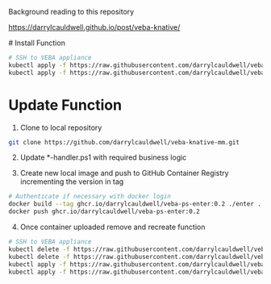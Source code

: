 Background reading to this repository

https://darrylcauldwell.github.io/post/veba-knative/

# Install Function

```bash
# SSH to VEBA appliance
kubectl apply -f https://raw.githubusercontent.com/darrylcauldwell/veba-knative-mm/master/enter-mm-service.yml
kubectl apply -f https://raw.githubusercontent.com/darrylcauldwell/veba-knative-mm/master/enter-mm-trigger.yml
```

# Update Function

1. Clone to local repository

```bash
git clone https://github.com/darrylcauldwell/veba-knative-mm.git
```

2. Update *-handler.ps1 with required business logic

3. Create new local image and push to GitHub Container Registry incrementing the version in tag

```bash
# Authenticate if necessary with docker login
docker build --tag ghcr.io/darrylcauldwell/veba-ps-enter:0.2 ./enter .
docker push ghcr.io/darrylcauldwell/veba-ps-enter:0.2
```

4. Once container uploaded remove and recreate function

```bash
# SSH to VEBA appliance
kubectl delete -f https://raw.githubusercontent.com/darrylcauldwell/veba-knative-mm/master/enter-mm-service.yml
kubectl delete -f https://raw.githubusercontent.com/darrylcauldwell/veba-knative-mm/master/enter-mm-trigger.yml
kubectl apply -f https://raw.githubusercontent.com/darrylcauldwell/veba-knative-mm/master/enter-mm-service.yml
kubectl apply -f https://raw.githubusercontent.com/darrylcauldwell/veba-knative-mm/master/enter-mm-trigger.yml
```